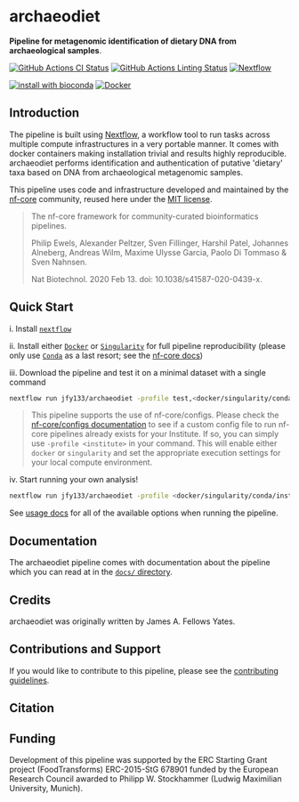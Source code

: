 # archaeodiet

**Pipeline for metagenomic identification of dietary DNA from archaeological samples**.

[![GitHub Actions CI Status](https://github.com/nf-core/archaeodiet/workflows/nf-core%20CI/badge.svg)](https://github.com/nf-core/archaeodiet/actions)
[![GitHub Actions Linting Status](https://github.com/nf-core/archaeodiet/workflows/nf-core%20linting/badge.svg)](https://github.com/nf-core/archaeodiet/actions)
[![Nextflow](https://img.shields.io/badge/nextflow-%E2%89%A519.10.0-brightgreen.svg)](https://www.nextflow.io/)

[![install with bioconda](https://img.shields.io/badge/install%20with-bioconda-brightgreen.svg)](http://bioconda.github.io/)
[![Docker](https://img.shields.io/docker/automated/nfcore/archaeodiet.svg)](https://hub.docker.com/r/nfcore/archaeodiet)

## Introduction

The pipeline is built using [Nextflow](https://www.nextflow.io), a workflow tool to run tasks across multiple compute infrastructures in a very portable manner. It comes with docker containers making installation trivial and results highly reproducible. archaeodiet performs identification and authentication of putative 'dietary' taxa based on DNA from archaeological metagenomic samples.

This pipeline uses code and infrastructure developed and maintained by the [nf-core](https://nf-co.re) community, reused here under the [MIT license](https://github.com/nf-core/tools/blob/master/LICENSE).

> The nf-core framework for community-curated bioinformatics pipelines.
>
> Philip Ewels, Alexander Peltzer, Sven Fillinger, Harshil Patel, Johannes Alneberg, Andreas Wilm, Maxime Ulysse Garcia, Paolo Di Tommaso & Sven Nahnsen.
>
> Nat Biotechnol. 2020 Feb 13. doi: 10.1038/s41587-020-0439-x.
>

## Quick Start

i. Install [`nextflow`](https://nf-co.re/usage/installation)

ii. Install either [`Docker`](https://docs.docker.com/engine/installation/) or [`Singularity`](https://www.sylabs.io/guides/3.0/user-guide/) for full pipeline reproducibility (please only use [`Conda`](https://conda.io/miniconda.html) as a last resort; see the [nf-core docs](https://nf-co.re/usage/configuration#basic-configuration-profiles))

iii. Download the pipeline and test it on a minimal dataset with a single command

```bash
nextflow run jfy133/archaeodiet -profile test,<docker/singularity/conda/institute>
```

> This pipeline supports the use of nf-core/configs. Please check the [nf-core/configs documentation](https://github.com/nf-core/configs#documentation) to see if a custom config file to run nf-core pipelines already exists for your Institute. If so, you can simply use `-profile <institute>` in your command. This will enable either `docker` or `singularity` and set the appropriate execution settings for your local compute environment.

iv. Start running your own analysis!

<!-- TODO nf-core: Update the default command above used to run the pipeline -->

```bash
nextflow run jfy133/archaeodiet -profile <docker/singularity/conda/institute> --input '*.fastq.gz'
```

See [usage docs](docs/usage.md) for all of the available options when running the pipeline.

## Documentation

The archaeodiet pipeline comes with documentation about the pipeline which you can read at in the [`docs/` directory](docs).

<!-- TODO Add a brief overview of what the pipeline does and how it works -->

## Credits

archaeodiet was originally written by James A. Fellows Yates.

## Contributions and Support

If you would like to contribute to this pipeline, please see the [contributing guidelines](.github/CONTRIBUTING.md).

## Citation

<!-- TODO Add citation for pipeline after first release. Uncomment lines below and update Zenodo doi. -->
<!-- If you use  archaeodiet for your analysis, please cite it using the following doi: [10.5281/zenodo.XXXXXX](https://doi.org/10.5281/zenodo.XXXXXX) -->


## Funding

Development of this pipeline was supported by the ERC Starting Grant project (FoodTransforms) ERC-2015-StG 678901 funded by the European Research Council awarded to Philipp W. Stockhammer (Ludwig Maximilian University, Munich). 
